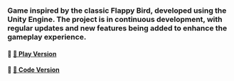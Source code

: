 ### Game inspired by the classic Flappy Bird, developed using the **Unity Engine**. The project is in **continuous development**, with regular updates and new features being added to enhance the gameplay experience.

#### 🔗 [🐶 Play Version](https://github.com/biancabotezatu2909/Play-Version)
#### 🔗 [📝 Code Version](https://github.com/biancabotezatu2909/Code-Version)
